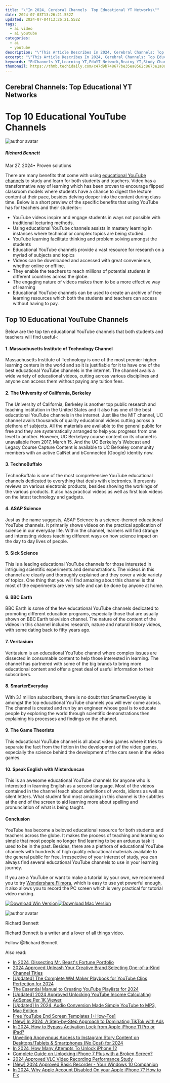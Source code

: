 ```yaml
---
title: "\"In 2024, Cerebral Channels  Top Educational YT Networks\""
date: 2024-07-03T13:26:21.552Z
updated: 2024-07-04T13:26:21.552Z
tags:
  - ai video
  - ai youtube
categories:
  - ai
  - youtube
description: "\"This Article Describes In 2024, Cerebral Channels: Top Educational YT Networks\""
excerpt: "\"This Article Describes In 2024, Cerebral Channels: Top Educational YT Networks\""
keywords: "EdChannels YT,Learning YT,EduYT Network,Brainy YT,Study Channels,Learn YT Hub,Smart Education"
thumbnail: https://thmb.techidaily.com/c47d9b748677be35ea8562c8673e1a0adea4db02bd5063809503ecb26b1549e6.jpg
---
```


## Cerebral Channels: Top Educational YT Networks

# Top 10 Educational YouTube Channels
![author avatar](https://images.wondershare.com/filmora/article-images/richard-bennett.jpg)

##### Richard Bennett

 Mar 27, 2024• Proven solutions

There are many benefits that come with using [educational YouTube channels](https://tools.techidaily.com/wondershare/filmora/download/) to study and learn for both students and teachers. Video has a transformative way of learning which has been proven to encourage flipped classroom models where students have a chance to digest the lecture content at their pace, besides delving deeper into the content during class time. Below is a short preview of the specific benefits that using YouTube has for teachers and their students-:

* YouTube videos inspire and engage students in ways not possible with traditional lecturing methods.
* Using educational YouTube channels assists in mastery learning in instances where technical or complex topics are being studied.
* YouTube learning facilitate thinking and problem solving amongst the students
* Educational YouTube channels provide a vast resource for research on a myriad of subjects and topics
* Videos can be downloaded and accessed with great convenience, whether online or offline.
* They enable the teachers to reach millions of potential students in different countries across the globe.
* The engaging nature of videos makes them to be a more effective way of learning
* Educational YouTube channels can be used to create an archive of free learning resources which both the students and teachers can access without having to pay.

## Top 10 Educational YouTube Channels

Below are the top ten educational YouTube channels that both students and teachers will find useful-:

#### 1. Massachusetts Institute of Technology Channel

Massachusetts Institute of Technology is one of the most premier higher learning centers in the world and so it is justifiable for it to have one of the best educational YouTube channels in the internet. The channel avails a wide variety of educational videos, cutting across various disciplines and anyone can access them without paying any tuition fees.

#### 2. The University of California, Berkeley

The University of California, Berkeley is another top public research and teaching institution in the United States and it also has one of the best educational YouTube channels in the internet. Just like the MIT channel, UC channel avails thousands of quality educational videos cutting across a plethora of subjects. All the materials are available to the general public for free and they are systematically arranged to help you progress from one level to another. However, UC Berkelyey course content on its channel is unavailable from 2017, March 15\. And the UC Berkeley's Webcast and Legacy Course Capture Content is available to UC Berkeley community members with an active CalNet and bConnected (Google) identity now.

#### 3. TechnoBuffalo

TechnoBuffalo is one of the most comprehensive YouTube educational channels dedicated to everything that deals with electronics. It presents reviews on various electronic products, besides showing the workings of the various products. It also has practical videos as well as first look videos on the latest technology and gadgets.

#### 4. ASAP Science

Just as the name suggests, ASAP Science is a science-themed educational YouTube channels. It primarily shows videos on the practical application of science in our everyday life. Within the channel, learners will find strange and interesting videos teaching different ways on how science impact on the day to day lives of people.

#### 5. Sick Science

This is a leading educational YouTube channels for those interested in intriguing scientific experiments and demonstrations. The videos in this channel are clearly and thoroughly explained and they cover a wide variety of topics. One thing that you will find amazing about this channel is that most of the experiments are very safe and can be done by anyone at home.

#### 6. BBC Earth

BBC Earth is some of the few educational YouTube channels dedicated to promoting different education programs, especially those that are usually shown on BBC Earth television channel. The nature of the content of the videos in this channel includes research, nature and natural history videos, with some dating back to fifty years ago.

#### 7. Veritasium

Veritasium is an educational YouTube channel where complex issues are dissected in consumable content to help those interested in learning. The channel has partnered with some of the big brands to bring more educational content and offer a great deal of useful information to their subscribers.

#### 8. SmarterEveryday

With 3.1 million subscribers, there is no doubt that SmarterEveryday is amongst the top educational YouTube channels you will ever come across. The channel is created and run by an engineer whose goal is to educate people by exploring the world through scientific demonstrations then explaining his processes and findings on the channel.

#### 9. The Game Theorists

This educational YouTube channel is all about video games where it tries to separate the fact from the fiction in the development of the video games, especially the science behind the development of the cars seen in the video games.

#### 10. Speak English with Misterduncan

This is an awesome educational YouTube channels for anyone who is interested in learning English as a second language. Most of the videos contained in the channel teach about definitions of words, idioms as well as silent letters. What student find most amazing in this channel is the subtitles at the end of the screen to aid learning more about spelling and pronunciation of what is being taught.

#### Conclusion

YouTube has become a beloved educational resource for both students and teachers across the globe. It makes the process of teaching and learning so simple that most people no longer find learning to be an arduous task it used to be in the past. Besides, there are a plethora of educational YouTube channels with hundreds of high quality educational materials available to the general public for free. Irrespective of your interest of study, you can always find several educational YouTube channels to use in your learning journey.

If you are a YouTube or want to make a tutorial by your own, we recommend you to try [Wondershare Filmora](https://tools.techidaily.com/wondershare/filmora/download/), which is easy to use yet powerful enough, it also allows you to record the PC screen which is very practical for tutorial video making.

[![Download Win Version](https://images.wondershare.com/filmora/guide/download-btn-win.jpg)](https://tools.techidaily.com/wondershare/filmora/download/)[![Download Mac Version](https://images.wondershare.com/filmora/guide/download-btn-mac.jpg)](https://tools.techidaily.com/wondershare/filmora/download/)

![author avatar](https://images.wondershare.com/filmora/article-images/richard-bennett.jpg)

Richard Bennett

Richard Bennett is a writer and a lover of all things video.

Follow @Richard Bennett


<ins class="adsbygoogle"
     style="display:block"
     data-ad-format="autorelaxed"
     data-ad-client="ca-pub-7571918770474297"
     data-ad-slot="1223367746"></ins>



<ins class="adsbygoogle"
     style="display:block"
     data-ad-client="ca-pub-7571918770474297"
     data-ad-slot="8358498916"
     data-ad-format="auto"
     data-full-width-responsive="true"></ins>

<span class="atpl-alsoreadstyle">Also read:</span>
<div><ul>
<li><a href="https://youtube-blog.techidaily.com/24-dissecting-mr-beasts-fortune-portfolio/"><u>In 2024, Dissecting Mr. Beast's Fortune Portfolio</u></a></li>
<li><a href="https://youtube-blog.techidaily.com/approved-unleash-your-creative-brand-selecting-one-of-a-kind-channel-titles/"><u>2024 Approved  Unleash Your Creative Brand  Selecting One-of-a-Kind Channel Titles</u></a></li>
<li><a href="https://youtube-blog.techidaily.com/ed-the-complete-wm-maker-playbook-for-youtube-clips-perfection-for-2024/"><u>[Updated] The Complete WM Maker Playbook for YouTube Clips Perfection for 2024</u></a></li>
<li><a href="https://youtube-blog.techidaily.com/ssential-manual-to-creating-youtube-playlists-for-2024/"><u>The Essential Manual to Creating YouTube Playlists for 2024</u></a></li>
<li><a href="https://youtube-blog.techidaily.com/ed-2024-approved-unlocking-youtube-income-calculating-adsense-per-1k-viewer/"><u>[Updated] 2024 Approved  Unlocking YouTube Income  Calculating AdSense Per 1K Viewer</u></a></li>
<li><a href="https://youtube-blog.techidaily.com/ed-in-2024-audio-conversion-made-simple-youtube-to-mp3-mac-edition/"><u>[Updated] In 2024, Audio Conversion Made Simple  YouTube to MP3, Mac Edition</u></a></li>
<li><a href="https://youtube-blog.techidaily.com/youtube-end-screen-templates-plushow-tos/"><u>Free YouTube End Screen Templates [+How-Tos]</u></a></li>
<li><a href="https://tiktok-clips.techidaily.com/new-in-2024-a-step-by-step-approach-to-dominating-tiktok-with-ads/"><u>[New] In 2024, A Step-by-Step Approach to Dominating TikTok with Ads</u></a></li>
<li><a href="https://activate-lock.techidaily.com/in-2024-how-to-bypass-activation-lock-from-apple-iphone-11-pro-or-ipad-by-drfone-ios/"><u>In 2024, How to Bypass Activation Lock from Apple iPhone 11 Pro or iPad?</u></a></li>
<li><a href="https://instagram-video-recordings.techidaily.com/unveiling-anonymous-access-to-instagram-story-content-on-desktopstablets-and-smartphones-no-cost-for-2024/"><u>Unveiling  Anonymous Access to Instagram Story Content on Desktops/Tablets & Smartphones (No Cost) for 2024</u></a></li>
<li><a href="https://ios-unlock.techidaily.com/in-2024-how-many-attempts-to-unlock-iphone-12-by-drfone-ios/"><u>In 2024, How Many Attempts To Unlock iPhone 12</u></a></li>
<li><a href="https://ios-unlock.techidaily.com/complete-guide-on-unlocking-iphone-7-plus-with-a-broken-screen-by-drfone-ios/"><u>Complete Guide on Unlocking iPhone 7 Plus with a Broken Screen?</u></a></li>
<li><a href="https://desktop-recording.techidaily.com/2024-approved-vlc-video-recording-performance-study/"><u>2024 Approved  VLC Video Recording Performance Study</u></a></li>
<li><a href="https://video-capture.techidaily.com/new-2024-approved-basic-recorder-your-windows-10-companion/"><u>[New] 2024 Approved  Basic Recorder - Your Windows 10 Companion</u></a></li>
<li><a href="https://apple-account.techidaily.com/in-2024-why-apple-account-disabled-on-your-apple-iphone-7-how-to-fix-by-drfone-ios/"><u>In 2024, Why Apple Account Disabled On your Apple iPhone 7? How to Fix</u></a></li>
</ul></div>
